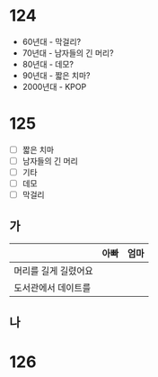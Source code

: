 # 124
* 60년대 - 막걸리?
* 70년대 - 남자들의 긴 머리?
* 80년대 - 데모?
* 90년대 - 짧은 치마?
* 2000년대 - KPOP
# 125
- [ ] 짧은 치마
- [ ] 남자들의 긴 머리
- [ ] 기타
- [ ] 데모
- [ ] 막걸리

## 가
|             | 아빠  | 엄마  |
| ----------- | --- | --- |
| 머리를 길게 길렸어요 |     |     |
| 도서관에서 데이트를  |     |     |
## 나
# 126
